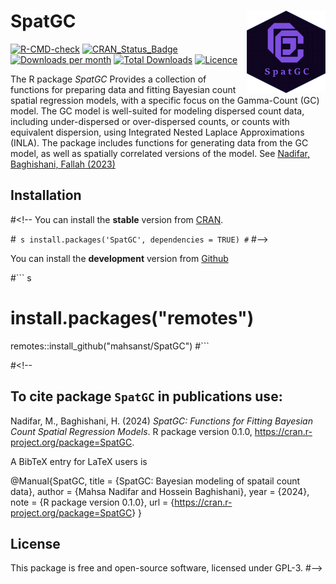 # SpatGC <img src="man/figure/logo.png" align="right" width="25%"/>


[![R-CMD-check](https://github.com/mahsanst/SpatGC/actions/workflows/R-CMD-check.yaml/badge.svg)](https://github.com/mahsanst/SpatGC/actions/workflows/R-CMD-check.yaml)
[![CRAN_Status_Badge](https://www.r-pkg.org/badges/version/SpatGC)](https://cran.r-project.org/package=SpatGC)
[![Downloads per
month](https://cranlogs.r-pkg.org/badges/SpatGC)](https://cran.r-project.org/package=SpatGC)
[![Total
Downloads](https://cranlogs.r-pkg.org/badges/grand-total/SpatGC)](https://cran.r-project.org/package=SpatGC)
[![Licence](https://img.shields.io/badge/licence-GPL--3-blue.svg)](https://www.gnu.org/licenses/gpl-3.0.en.html)


The R package *SpatGC* Provides a collection of functions for preparing data and fitting Bayesian count spatial regression models, with a specific focus on the Gamma-Count (GC) model. The GC model is well-suited for modeling dispersed count data, including under-dispersed or over-dispersed counts, or counts with equivalent dispersion, using Integrated Nested Laplace Approximations (INLA). The package includes functions for generating data from the GC model, as well as spatially correlated versions of the model. See [Nadifar, Baghishani, Fallah (2023)](https://link.springer.com/article/10.1007/s13253-023-00550-5)


## Installation
#<!--
You can install the **stable** version from
[CRAN](https://cran.r-project.org/package=SpatGC).

#``` s
install.packages('SpatGC', dependencies = TRUE)
#```
#-->

You can install the **development** version from
[Github](https://github.com/mahsanst/SpatGC)

#``` s
# install.packages("remotes")
remotes::install_github("mahsanst/SpatGC")
#```

#<!--
## To cite package `SpatGC` in publications use:

Nadifar, M., Baghishani, H. (2024) *SpatGC:
Functions for Fitting Bayesian Count Spatial Regression Models*. R package version 0.1.0,
<https://cran.r-project.org/package=SpatGC>.

A BibTeX entry for LaTeX users is

@Manual{SpatGC, title = {SpatGC: Bayesian modeling of spatail count data},
author = {Mahsa Nadifar and Hossein Baghishani}, year = {2024}, note = {R package version 0.1.0}, url =
{<https://cran.r-project.org/package=SpatGC>} }

## License

This package is free and open-source software, licensed under GPL-3.
#-->
